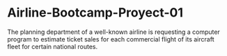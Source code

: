 # Airline-Bootcamp-Proyect-01
The planning department of a well-known airline is requesting a computer program to estimate ticket sales for each commercial flight of its aircraft fleet for certain national routes.
